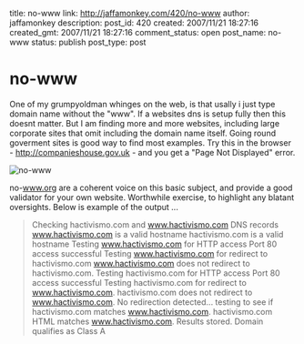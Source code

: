 title: no-www
link: http://jaffamonkey.com/420/no-www
author: jaffamonkey
description: 
post_id: 420
created: 2007/11/21 18:27:16
created_gmt: 2007/11/21 18:27:16
comment_status: open
post_name: no-www
status: publish
post_type: post

# no-www

One of my grumpyoldman whinges on the web, is that usally i just type domain name without the "www". If a websites dns is setup fully then this doesnt matter. But I am finding more and more websites, including large corporate sites that omit including the domain name itself. Going round goverment sites is good way to find most examples. Try this in the browser - http://companieshouse.gov.uk - and you get a "Page Not Displayed" error. 

![no-www](http://www.jaffamonkey.co.uk/images/no-www.gif)

no-www.org are a coherent voice on this basic subject, and provide a good validator for your own website. Worthwhile exercise, to highlight any blatant oversights. Below is example of the output ... 

> Checking hactivismo.com and www.hactivismo.com DNS records www.hactivismo.com is a valid hostname hactivismo.com is a valid hostname Testing www.hactivismo.com for HTTP access Port 80 access successful Testing www.hactivismo.com for redirect to hactivismo.com www.hactivismo.com does not redirect to hactivismo.com. Testing hactivismo.com for HTTP access Port 80 access successful Testing hactivismo.com for redirect to www.hactivismo.com. hactivismo.com does not redirect to www.hactivismo.com. No redirection detected... testing to see if hactivismo.com matches www.hactivismo.com. hactivismo.com HTML matches www.hactivismo.com. Results stored. Domain qualifies as Class A